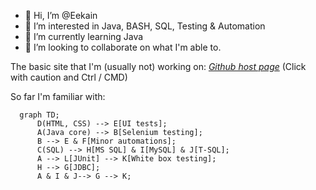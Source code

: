 - 👋 Hi, I’m @Eekain
- 👀 I’m interested in Java, BASH, SQL, Testing & Automation
- 🌱 I’m currently learning Java
- 💞️ I’m looking to collaborate on what I'm able to.


The basic site that I'm (usually not) working on:
*[Github host page](https://eekain.github.io)*
(Click with caution and Ctrl / CMD)
<!---
Eekain/Eekain is a ✨ special ✨ repository because its `README.md` (this file) appears on your GitHub profile.
You can click the Preview link to take a look at your changes. For some reason it didn't allow opening page in new page....

OOOkay, so Mermaid works nicely. Source/Docs: https://mermaid-js.github.io/mermaid/#/flowchart
--->

So far I'm familiar with:

```mermaid
  graph TD;
      D(HTML, CSS) --> E[UI tests];
      A(Java core) --> B[Selenium testing];
      B --> E & F[Minor automations];
      C(SQL) --> H[MS SQL] & I[MySQL] & J[T-SQL];
      A --> L[JUnit] --> K[White box testing];
      H --> G[JDBC];
      A & I & J--> G --> K;
```
